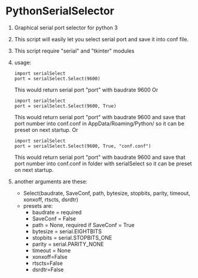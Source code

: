 # PythonSerialSelector
1. Graphical serial port selector for python 3

2. This script will easily let you select serial port and save it into conf file.
3. This script require "serial" and "tkinter" modules
4. usage:
	```
	import serialSelect
	port = serialSelect.Select(9600)
	```
	This would return serial port "port" with baudrate 9600
	Or
	```
	import serialSelect
	port = serialSelect.Select(9600, True)
	```
	This would return serial port "port" with baudrate 9600 and save that port number into conf.conf in AppData/Roaming/Python/<Caller name> so it can be preset on next startup.
	Or
	```
	import serialSelect
	port = serialSelect.Select(9600, True, "conf.conf")
	```
	This would return serial port "port" with baudrate 9600 and save that port number into conf.conf in folder with serialSelect so it can be preset on next startup.

5. another arguments are these:
	* Select(baudrate, SaveConf, path, bytesize, stopbits, parity, timeout, xonxoff, rtscts, dsrdtr)
	* presets are:
		- baudrate = required
		- SaveConf = False
		- path = None, required if SaveConf = True
		- bytesize = serial.EIGHTBITS
		- stopbits = serial.STOPBITS_ONE
		- parity = serial.PARITY_NONE
		- timeout = None
		- xonxoff=False
		- rtscts=False
		- dsrdtr=False